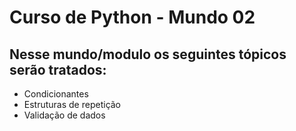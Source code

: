 # Curso de Python - Mundo 02

## Nesse mundo/modulo os seguintes tópicos serão tratados:
- Condicionantes
- Estruturas de repetição
- Validação de dados
